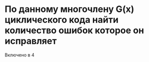 # По данному многочлену G(x) циклического кода найти количество ошибок которое он исправляет
Включено в 4